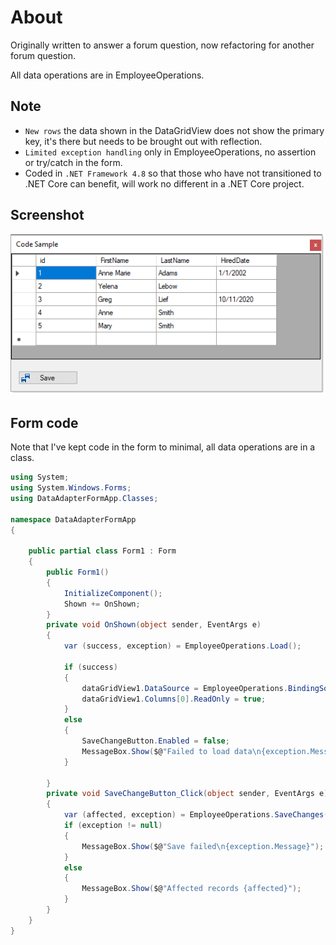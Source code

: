 ﻿# About

Originally written to answer a forum question, now refactoring for another forum question.

All data operations are in EmployeeOperations.

## Note

- `New rows` the data shown in the DataGridView does not show the primary key, it's there but needs to be brought out with reflection.
- `Limited exception handling` only in EmployeeOperations, no assertion or try/catch in the form.
- Coded in `.NET Framework 4.8` so that those who have not transitioned to .NET Core can benefit, will work no different in a .NET Core project.

## Screenshot


![image](assets/image.png)

## Form code

Note that I've kept code in the form to minimal, all data operations are in a class.

```csharp
using System;
using System.Windows.Forms;
using DataAdapterFormApp.Classes;

namespace DataAdapterFormApp
{

    public partial class Form1 : Form
    {
        public Form1()
        {
            InitializeComponent();
            Shown += OnShown;
        }
        private void OnShown(object sender, EventArgs e)
        {
            var (success, exception) = EmployeeOperations.Load();

            if (success)
            {
                dataGridView1.DataSource = EmployeeOperations.BindingSource;
                dataGridView1.Columns[0].ReadOnly = true;
            }
            else
            {
                SaveChangeButton.Enabled = false;
                MessageBox.Show($@"Failed to load data\n{exception.Message}");
            }

        }
        private void SaveChangeButton_Click(object sender, EventArgs e)
        {
            var (affected, exception) = EmployeeOperations.SaveChanges();
            if (exception != null)
            {
                MessageBox.Show($@"Save failed\n{exception.Message}");
            }
            else
            {
                MessageBox.Show($@"Affected records {affected}");
            }
        }
    }
}

```